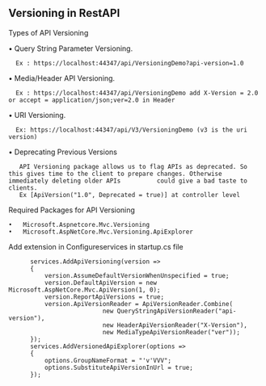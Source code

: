 ## Versioning in RestAPI

Types of API Versioning

  •	Query String Parameter Versioning.
  
      Ex : https://localhost:44347/api/VersioningDemo?api-version=1.0

  •	Media/Header API Versioning.
      
      Ex : https://localhost:44347/api/VersioningDemo add X-Version = 2.0 or accept = application/json;ver=2.0 in Header

  •	URI Versioning.
      
      Ex: https://localhost:44347/api/V3/VersioningDemo (v3 is the uri version)

  •	Deprecating Previous Versions
  
       API Versioning package allows us to flag APIs as deprecated. So this gives time to the client to prepare changes. Otherwise immediately deleting older APIs          could give a bad taste to clients.
       Ex [ApiVersion("1.0", Deprecated = true)] at controller level

Required Packages for API Versioning

    •	Microsoft.Aspnetcore.Mvc.Versioning
    •	Microsoft.AspNetCore.Mvc.Versioning.ApiExplorer
    
Add extension in Configureservices in startup.cs file

          services.AddApiVersioning(version =>
          {
              version.AssumeDefaultVersionWhenUnspecified = true;
              version.DefaultApiVersion = new Microsoft.AspNetCore.Mvc.ApiVersion(1, 0);
              version.ReportApiVersions = true;
              version.ApiVersionReader = ApiVersionReader.Combine(
                              new QueryStringApiVersionReader("api-version"),
                              new HeaderApiVersionReader("X-Version"),
                              new MediaTypeApiVersionReader("ver"));
          });
          services.AddVersionedApiExplorer(options =>
          {
              options.GroupNameFormat = "'v'VVV";
              options.SubstituteApiVersionInUrl = true;
          });
